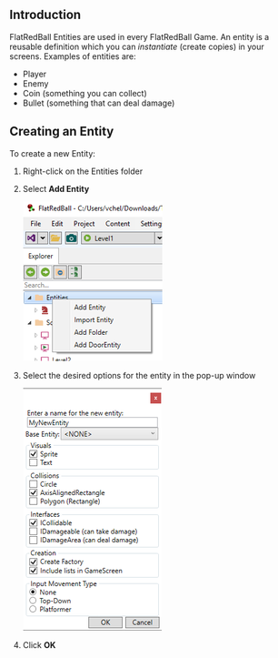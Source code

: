 ## Introduction

FlatRedBall Entities are used in every FlatRedBall Game. An entity is a reusable definition which you can *instantiate* (create copies) in your screens. Examples of entities are:

-   Player
-   Enemy
-   Coin (something you can collect)
-   Bullet (something that can deal damage)

## Creating an Entity

To create a new Entity:

1.  Right-click on the Entities folder

2.  Select ****Add Entity****

    ![](/media/2023-02-img_63fd1ead9bd9b.png)

3.  Select the desired options for the entity in the pop-up window

    ![](/media/2023-02-img_63fd1ece35bef.png)

4.  Click **OK**

 

